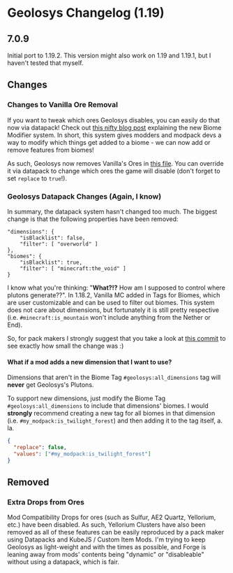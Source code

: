 # Geolosys Changelog (1.19)

## 7.0.9

Initial port to 1.19.2. This version might also work on 1.19 and 1.19.1, but I haven't tested that myself.

## Changes

### Changes to Vanilla Ore Removal

If you want to tweak which ores Geolosys disables, you can easily do that now via datapack! Check out [this nifty blog post](https://forge.gemwire.uk/wiki/Biome_Modifiers#Builtin_Biome_Modifier_Types) explaining the new Biome Modifier system. In short, this system gives modders and modpack devs a way to modify which things get added to a biome - we can now add or remove features from biomes!

As such, Geolosys now removes Vanilla's Ores in [this file](https://github.com/oitsjustjose/Geolosys/blob/1.19/src/main/resources/data/geolosys/forge/biome_modifier/remove_vanilla_ores.json). You can override it via datapack to change which ores the game will disable (don't forget to set `replace` to `true`!).

### Geolosys Datapack Changes (Again, I know)

In summary, the datapack system hasn't changed too much. The biggest change is that the following properties have been removed:

```json5
"dimensions": {
    "isBlacklist": false,
    "filter": [ "overworld" ]
},
"biomes": {
    "isBlacklist": true,
    "filter": [ "minecraft:the_void" ]
}
```

I know what you're thinking: "**What?!?** How am I supposed to control where plutons generate??". In 1.18.2, Vanilla MC added in Tags for Biomes, which are user customizable and can be used to filter out biomes. This system does not care about dimensions, but fortunately it is still pretty respective (i.e. `#minecraft:is_mountain` won't include anything from the Nether or End).

So, for pack makers I strongly suggest that you take a look at [this commit](https://github.com/oitsjustjose/Geolosys/commit/0c0c6bd1c03b839bdcbe4cbaf3231cff6519b07c) to see exactly how small the change was :)

#### What if a mod adds a new dimension that I want to use?

Dimensions that aren't in the Biome Tag `#geolosys:all_dimensions` tag will **never** get Geolosys's Plutons.

To support new dimensions, just modify the Biome Tag `#geolosys:all_dimensions` to include that dimensions' biomes. I would **strongly** recommend creating a new tag for all biomes in that dimension (i.e. `#my_modpack:is_twilight_forest`) and then adding it to the tag itself, a. la.

```json
{
  "replace": false,
  "values": ["#my_modpack:is_twilight_forest"]
}
```

## Removed

### Extra Drops from Ores

Mod Compatibility Drops for ores (such as Sulfur, AE2 Quartz, Yellorium, etc.) have been disabled. As such, Yellorium Clusters have also been removed as all of these features can be easily reproduced by a pack maker using Datapacks and KubeJS / Custom Item Mods. I'm trying to keep Geolosys as light-weight and with the times as possible, and Forge is leaning away from mods' contents being "dynamic" or "disableable" without using a datapack, which is fair.
